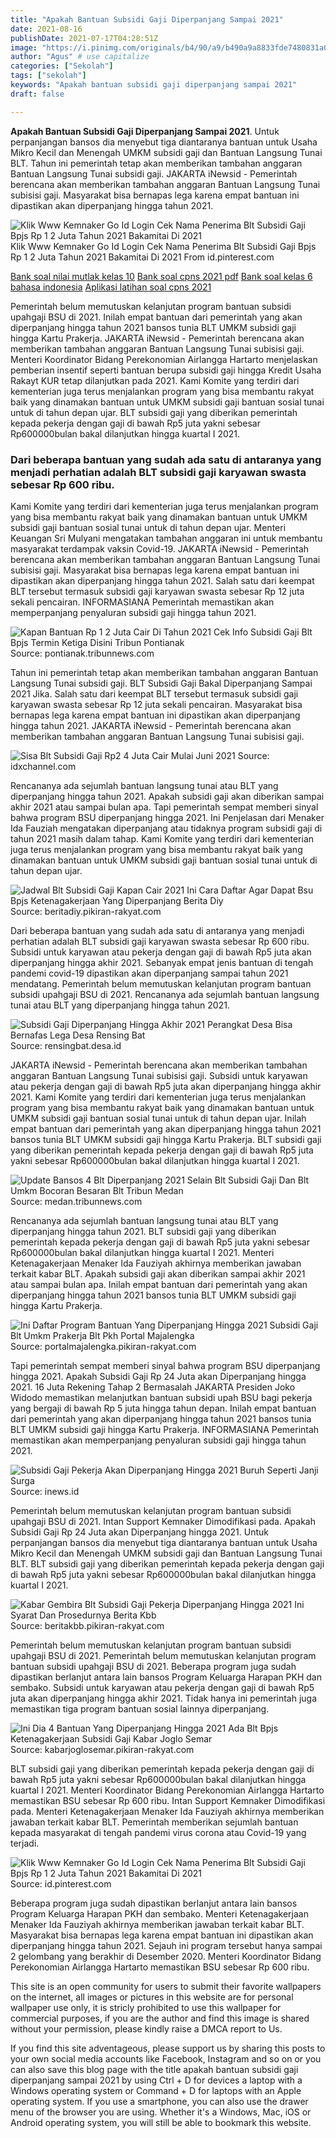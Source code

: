 ```yaml
---
title: "Apakah Bantuan Subsidi Gaji Diperpanjang Sampai 2021"
date: 2021-08-16
publishDate: 2021-07-17T04:28:51Z
image: "https://i.pinimg.com/originals/b4/90/a9/b490a9a8833fde7480831a03da295b8f.png"
author: "Agus" # use capitalize
categories: ["Sekolah"]
tags: ["sekolah"]
keywords: "Apakah bantuan subsidi gaji diperpanjang sampai 2021"
draft: false

---
```

<script type='text/javascript' src='//pl15944992.alternativecpmgate.com/6c/6f/d6/6c6fd630211742b4db132bd23b46b946.js'></script>
<script type='text/javascript' src='//pl15944975.alternativecpmgate.com/86/71/9a/86719ae0c65e9b2f7eb2905a08638c06.js'></script>
**Apakah Bantuan Subsidi Gaji Diperpanjang Sampai 2021**. Untuk perpanjangan bansos dia menyebut tiga diantaranya bantuan untuk Usaha Mikro Kecil dan Menengah UMKM subsidi gaji dan Bantuan Langsung Tunai BLT. Tahun ini pemerintah tetap akan memberikan tambahan anggaran Bantuan Langsung Tunai subsidi gaji. JAKARTA iNewsid - Pemerintah berencana akan memberikan tambahan anggaran Bantuan Langsung Tunai subisisi gaji. Masyarakat bisa bernapas lega karena empat bantuan ini dipastikan akan diperpanjang hingga tahun 2021.

![Klik Www Kemnaker Go Id Login Cek Nama Penerima Blt Subsidi Gaji Bpjs Rp 1 2 Juta Tahun 2021 Bakamitai Di 2021](https://i.pinimg.com/originals/b4/90/a9/b490a9a8833fde7480831a03da295b8f.png "Klik Www Kemnaker Go Id Login Cek Nama Penerima Blt Subsidi Gaji Bpjs Rp 1 2 Juta Tahun 2021 Bakamitai Di 2021")
Klik Www Kemnaker Go Id Login Cek Nama Penerima Blt Subsidi Gaji Bpjs Rp 1 2 Juta Tahun 2021 Bakamitai Di 2021 From id.pinterest.com

[Bank soal nilai mutlak kelas 10](/bank-soal-nilai-mutlak-kelas-10/)
[Bank soal cpns 2021 pdf](/bank-soal-cpns-2021-pdf/)
[Bank soal kelas 6 bahasa indonesia](/bank-soal-kelas-6-bahasa-indonesia/)
[Aplikasi latihan soal cpns 2021](/aplikasi-latihan-soal-cpns-2021/)

Pemerintah belum memutuskan kelanjutan program bantuan subsidi upahgaji BSU di 2021. Inilah empat bantuan dari pemerintah yang akan diperpanjang hingga tahun 2021 bansos tunia BLT UMKM subsidi gaji hingga Kartu Prakerja. JAKARTA iNewsid - Pemerintah berencana akan memberikan tambahan anggaran Bantuan Langsung Tunai subisisi gaji. Menteri Koordinator Bidang Perekonomian Airlangga Hartarto menjelaskan pemberian insentif seperti bantuan berupa subsidi gaji hingga Kredit Usaha Rakayt KUR tetap dilanjutkan pada 2021. Kami Komite yang terdiri dari kementerian juga terus menjalankan program yang bisa membantu rakyat baik yang dinamakan bantuan untuk UMKM subsidi gaji bantuan sosial tunai untuk di tahun depan ujar. BLT subsidi gaji yang diberikan pemerintah kepada pekerja dengan gaji di bawah Rp5 juta yakni sebesar Rp600000bulan bakal dilanjutkan hingga kuartal I 2021.

### Dari beberapa bantuan yang sudah ada satu di antaranya yang menjadi perhatian adalah BLT subsidi gaji karyawan swasta sebesar Rp 600 ribu.

Kami Komite yang terdiri dari kementerian juga terus menjalankan program yang bisa membantu rakyat baik yang dinamakan bantuan untuk UMKM subsidi gaji bantuan sosial tunai untuk di tahun depan ujar. Menteri Keuangan Sri Mulyani mengatakan tambahan anggaran ini untuk membantu masyarakat terdampak vaksin Covid-19. JAKARTA iNewsid - Pemerintah berencana akan memberikan tambahan anggaran Bantuan Langsung Tunai subisisi gaji. Masyarakat bisa bernapas lega karena empat bantuan ini dipastikan akan diperpanjang hingga tahun 2021. Salah satu dari keempat BLT tersebut termasuk subsidi gaji karyawan swasta sebesar Rp 12 juta sekali pencairan. INFORMASIANA Pemerintah memastikan akan memperpanjang penyaluran subsidi gaji hingga tahun 2021.


![Kapan Bantuan Rp 1 2 Juta Cair Di Tahun 2021 Cek Info Subsidi Gaji Blt Bpjs Termin Ketiga Disini Tribun Pontianak](https://cdn-2.tstatic.net/pontianak/foto/bank/images/blt-bpjs-termin-ketiga-cair-januari-2021-menaker-minta-subsidi-gaji-rp12-juta-diperpanjang-di-2021.jpg "Kapan Bantuan Rp 1 2 Juta Cair Di Tahun 2021 Cek Info Subsidi Gaji Blt Bpjs Termin Ketiga Disini Tribun Pontianak")
Source: pontianak.tribunnews.com

Tahun ini pemerintah tetap akan memberikan tambahan anggaran Bantuan Langsung Tunai subsidi gaji. BLT Subsidi Gaji Bakal Diperpanjang Sampai 2021 Jika. Salah satu dari keempat BLT tersebut termasuk subsidi gaji karyawan swasta sebesar Rp 12 juta sekali pencairan. Masyarakat bisa bernapas lega karena empat bantuan ini dipastikan akan diperpanjang hingga tahun 2021. JAKARTA iNewsid - Pemerintah berencana akan memberikan tambahan anggaran Bantuan Langsung Tunai subisisi gaji.

![Sisa Blt Subsidi Gaji Rp2 4 Juta Cair Mulai Juni 2021](https://img.idxchannel.com/media/500/images/idx/2021/05/03/blt.jpg "Sisa Blt Subsidi Gaji Rp2 4 Juta Cair Mulai Juni 2021")
Source: idxchannel.com

Rencananya ada sejumlah bantuan langsung tunai atau BLT yang diperpanjang hingga tahun 2021. Apakah subsidi gaji akan diberikan sampai akhir 2021 atau sampai bulan apa. Tapi pemerintah sempat memberi sinyal bahwa program BSU diperpanjang hingga 2021. Ini Penjelasan dari Menaker Ida Fauziah mengatakan diperpanjang atau tidaknya program subsidi gaji di tahun 2021 masih dalam tahap. Kami Komite yang terdiri dari kementerian juga terus menjalankan program yang bisa membantu rakyat baik yang dinamakan bantuan untuk UMKM subsidi gaji bantuan sosial tunai untuk di tahun depan ujar.

![Jadwal Blt Subsidi Gaji Kapan Cair 2021 Ini Cara Daftar Agar Dapat Bsu Bpjs Ketenagakerjaan Yang Diperpanjang Berita Diy](https://assets.pikiran-rakyat.com/crop/0x0:0x0/x/photo/2021/05/14/1803508938.jpg "Jadwal Blt Subsidi Gaji Kapan Cair 2021 Ini Cara Daftar Agar Dapat Bsu Bpjs Ketenagakerjaan Yang Diperpanjang Berita Diy")
Source: beritadiy.pikiran-rakyat.com

Dari beberapa bantuan yang sudah ada satu di antaranya yang menjadi perhatian adalah BLT subsidi gaji karyawan swasta sebesar Rp 600 ribu. Subsidi untuk karyawan atau pekerja dengan gaji di bawah Rp5 juta akan diperpanjang hingga akhir 2021. Sebanyak empat jenis bantuan di tengah pandemi covid-19 dipastikan akan diperpanjang sampai tahun 2021 mendatang. Pemerintah belum memutuskan kelanjutan program bantuan subsidi upahgaji BSU di 2021. Rencananya ada sejumlah bantuan langsung tunai atau BLT yang diperpanjang hingga tahun 2021.

![Subsidi Gaji Diperpanjang Hingga Akhir 2021 Perangkat Desa Bisa Bernafas Lega Desa Rensing Bat](https://rensingbat.desa.id/wp-content/uploads/2021/01/20210104_214158.jpg "Subsidi Gaji Diperpanjang Hingga Akhir 2021 Perangkat Desa Bisa Bernafas Lega Desa Rensing Bat")
Source: rensingbat.desa.id

JAKARTA iNewsid - Pemerintah berencana akan memberikan tambahan anggaran Bantuan Langsung Tunai subisisi gaji. Subsidi untuk karyawan atau pekerja dengan gaji di bawah Rp5 juta akan diperpanjang hingga akhir 2021. Kami Komite yang terdiri dari kementerian juga terus menjalankan program yang bisa membantu rakyat baik yang dinamakan bantuan untuk UMKM subsidi gaji bantuan sosial tunai untuk di tahun depan ujar. Inilah empat bantuan dari pemerintah yang akan diperpanjang hingga tahun 2021 bansos tunia BLT UMKM subsidi gaji hingga Kartu Prakerja. BLT subsidi gaji yang diberikan pemerintah kepada pekerja dengan gaji di bawah Rp5 juta yakni sebesar Rp600000bulan bakal dilanjutkan hingga kuartal I 2021.

![Update Bansos 4 Blt Diperpanjang 2021 Selain Blt Subsidi Gaji Dan Blt Umkm Bocoran Besaran Blt Tribun Medan](https://cdn-2.tstatic.net/medan/foto/bank/images/blt-600-ribu_sebagian-masyarakat-mengabarkan-sudah-terima-blt-rp-600-ribu.jpg "Update Bansos 4 Blt Diperpanjang 2021 Selain Blt Subsidi Gaji Dan Blt Umkm Bocoran Besaran Blt Tribun Medan")
Source: medan.tribunnews.com

Rencananya ada sejumlah bantuan langsung tunai atau BLT yang diperpanjang hingga tahun 2021. BLT subsidi gaji yang diberikan pemerintah kepada pekerja dengan gaji di bawah Rp5 juta yakni sebesar Rp600000bulan bakal dilanjutkan hingga kuartal I 2021. Menteri Ketenagakerjaan Menaker Ida Fauziyah akhirnya memberikan jawaban terkait kabar BLT. Apakah subsidi gaji akan diberikan sampai akhir 2021 atau sampai bulan apa. Inilah empat bantuan dari pemerintah yang akan diperpanjang hingga tahun 2021 bansos tunia BLT UMKM subsidi gaji hingga Kartu Prakerja.

![Ini Daftar Program Bantuan Yang Diperpanjang Hingga 2021 Subsidi Gaji Blt Umkm Prakerja Blt Pkh Portal Majalengka](https://assets.pikiran-rakyat.com/crop/111x85:671x457/x/photo/2020/12/03/1287212041.jpg "Ini Daftar Program Bantuan Yang Diperpanjang Hingga 2021 Subsidi Gaji Blt Umkm Prakerja Blt Pkh Portal Majalengka")
Source: portalmajalengka.pikiran-rakyat.com

Tapi pemerintah sempat memberi sinyal bahwa program BSU diperpanjang hingga 2021. Apakah Subsidi Gaji Rp 24 Juta akan Diperpanjang hingga 2021. 16 Juta Rekening Tahap 2 Bermasalah JAKARTA Presiden Joko Widodo memastikan melanjutkan bantuan subsidi upah BSU bagi pekerja yang bergaji di bawah Rp 5 juta hingga tahun depan. Inilah empat bantuan dari pemerintah yang akan diperpanjang hingga tahun 2021 bansos tunia BLT UMKM subsidi gaji hingga Kartu Prakerja. INFORMASIANA Pemerintah memastikan akan memperpanjang penyaluran subsidi gaji hingga tahun 2021.

![Subsidi Gaji Pekerja Akan Diperpanjang Hingga 2021 Buruh Seperti Janji Surga](https://img.inews.co.id/media/600/files/inews_new/2020/09/07/07___Subsidi_gaji.jpg "Subsidi Gaji Pekerja Akan Diperpanjang Hingga 2021 Buruh Seperti Janji Surga")
Source: inews.id

Pemerintah belum memutuskan kelanjutan program bantuan subsidi upahgaji BSU di 2021. Intan Support Kemnaker Dimodifikasi pada. Apakah Subsidi Gaji Rp 24 Juta akan Diperpanjang hingga 2021. Untuk perpanjangan bansos dia menyebut tiga diantaranya bantuan untuk Usaha Mikro Kecil dan Menengah UMKM subsidi gaji dan Bantuan Langsung Tunai BLT. BLT subsidi gaji yang diberikan pemerintah kepada pekerja dengan gaji di bawah Rp5 juta yakni sebesar Rp600000bulan bakal dilanjutkan hingga kuartal I 2021.

![Kabar Gembira Blt Subsidi Gaji Pekerja Diperpanjang Hingga 2021 Ini Syarat Dan Prosedurnya Berita Kbb](https://assets.pikiran-rakyat.com/crop/0x0:0x0/x/photo/2020/11/01/2609331592.jpg "Kabar Gembira Blt Subsidi Gaji Pekerja Diperpanjang Hingga 2021 Ini Syarat Dan Prosedurnya Berita Kbb")
Source: beritakbb.pikiran-rakyat.com

Pemerintah belum memutuskan kelanjutan program bantuan subsidi upahgaji BSU di 2021. Pemerintah belum memutuskan kelanjutan program bantuan subsidi upahgaji BSU di 2021. Beberapa program juga sudah dipastikan berlanjut antara lain bansos Program Keluarga Harapan PKH dan sembako. Subsidi untuk karyawan atau pekerja dengan gaji di bawah Rp5 juta akan diperpanjang hingga akhir 2021. Tidak hanya ini pemerintah juga memastikan tiga program bantuan sosial lainnya diperpanjang.

![Ini Dia 4 Bantuan Yang Diperpanjang Hingga 2021 Ada Blt Bpjs Ketenagakerjaan Subsidi Gaji Kabar Joglo Semar](https://assets.pikiran-rakyat.com/crop/237x109:1408x993/x/photo/2020/10/12/4048695988.jpg "Ini Dia 4 Bantuan Yang Diperpanjang Hingga 2021 Ada Blt Bpjs Ketenagakerjaan Subsidi Gaji Kabar Joglo Semar")
Source: kabarjoglosemar.pikiran-rakyat.com

BLT subsidi gaji yang diberikan pemerintah kepada pekerja dengan gaji di bawah Rp5 juta yakni sebesar Rp600000bulan bakal dilanjutkan hingga kuartal I 2021. Menteri Koordinator Bidang Perekonomian Airlangga Hartarto memastikan BSU sebesar Rp 600 ribu. Intan Support Kemnaker Dimodifikasi pada. Menteri Ketenagakerjaan Menaker Ida Fauziyah akhirnya memberikan jawaban terkait kabar BLT. Pemerintah memberikan sejumlah bantuan kepada masyarakat di tengah pandemi virus corona atau Covid-19 yang terjadi.

![Klik Www Kemnaker Go Id Login Cek Nama Penerima Blt Subsidi Gaji Bpjs Rp 1 2 Juta Tahun 2021 Bakamitai Di 2021](https://i.pinimg.com/originals/b4/90/a9/b490a9a8833fde7480831a03da295b8f.png "Klik Www Kemnaker Go Id Login Cek Nama Penerima Blt Subsidi Gaji Bpjs Rp 1 2 Juta Tahun 2021 Bakamitai Di 2021")
Source: id.pinterest.com

Beberapa program juga sudah dipastikan berlanjut antara lain bansos Program Keluarga Harapan PKH dan sembako. Menteri Ketenagakerjaan Menaker Ida Fauziyah akhirnya memberikan jawaban terkait kabar BLT. Masyarakat bisa bernapas lega karena empat bantuan ini dipastikan akan diperpanjang hingga tahun 2021. Sejauh ini program tersebut hanya sampai 2 gelombang yang berakhir di Desember 2020. Menteri Koordinator Bidang Perekonomian Airlangga Hartarto memastikan BSU sebesar Rp 600 ribu.

This site is an open community for users to submit their favorite wallpapers on the internet, all images or pictures in this website are for personal wallpaper use only, it is stricly prohibited to use this wallpaper for commercial purposes, if you are the author and find this image is shared without your permission, please kindly raise a DMCA report to Us.

If you find this site adventageous, please support us by sharing this posts to your own social media accounts like Facebook, Instagram and so on or you can also save this blog page with the title apakah bantuan subsidi gaji diperpanjang sampai 2021 by using Ctrl + D for devices a laptop with a Windows operating system or Command + D for laptops with an Apple operating system. If you use a smartphone, you can also use the drawer menu of the browser you are using. Whether it's a Windows, Mac, iOS or Android operating system, you will still be able to bookmark this website.
